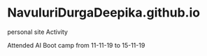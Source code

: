 # NavuluriDurgaDeepika.github.io
personal site
Activity

Attended AI Boot camp from 11-11-19 to 15-11-19
